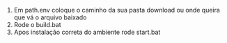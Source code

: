 1. Em path.env coloque o caminho da sua pasta download ou onde queira que vá o arquivo baixado 
2. Rode o build.bat
3. Apos instalação correta do ambiente rode start.bat